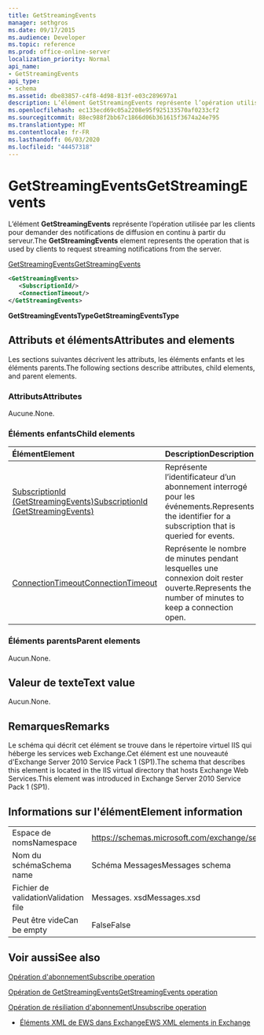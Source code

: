 ```yaml
---
title: GetStreamingEvents
manager: sethgros
ms.date: 09/17/2015
ms.audience: Developer
ms.topic: reference
ms.prod: office-online-server
localization_priority: Normal
api_name:
- GetStreamingEvents
api_type:
- schema
ms.assetid: dbe83857-c4f8-4d98-813f-e03c289697a1
description: L’élément GetStreamingEvents représente l’opération utilisée par les clients pour demander des notifications de diffusion en continu à partir du serveur.
ms.openlocfilehash: ec133ecd69c05a2208e95f925133570af0233cf2
ms.sourcegitcommit: 88ec988f2bb67c1866d06b361615f3674a24e795
ms.translationtype: MT
ms.contentlocale: fr-FR
ms.lasthandoff: 06/03/2020
ms.locfileid: "44457318"
---
```

# <a name="getstreamingevents"></a><span data-ttu-id="55a3c-103">GetStreamingEvents</span><span class="sxs-lookup"><span data-stu-id="55a3c-103">GetStreamingEvents</span></span>

<span data-ttu-id="55a3c-104">L’élément **GetStreamingEvents** représente l’opération utilisée par les clients pour demander des notifications de diffusion en continu à partir du serveur.</span><span class="sxs-lookup"><span data-stu-id="55a3c-104">The **GetStreamingEvents** element represents the operation that is used by clients to request streaming notifications from the server.</span></span> 
  
[<span data-ttu-id="55a3c-105">GetStreamingEvents</span><span class="sxs-lookup"><span data-stu-id="55a3c-105">GetStreamingEvents</span></span>](getstreamingevents.md)
  
```XML
<GetStreamingEvents>
   <SubscriptionId/>
   <ConnectionTimeout/>
</GetStreamingEvents>
```

 <span data-ttu-id="55a3c-106">**GetStreamingEventsType**</span><span class="sxs-lookup"><span data-stu-id="55a3c-106">**GetStreamingEventsType**</span></span>
## <a name="attributes-and-elements"></a><span data-ttu-id="55a3c-107">Attributs et éléments</span><span class="sxs-lookup"><span data-stu-id="55a3c-107">Attributes and elements</span></span>

<span data-ttu-id="55a3c-108">Les sections suivantes décrivent les attributs, les éléments enfants et les éléments parents.</span><span class="sxs-lookup"><span data-stu-id="55a3c-108">The following sections describe attributes, child elements, and parent elements.</span></span>
  
### <a name="attributes"></a><span data-ttu-id="55a3c-109">Attributs</span><span class="sxs-lookup"><span data-stu-id="55a3c-109">Attributes</span></span>

<span data-ttu-id="55a3c-110">Aucune.</span><span class="sxs-lookup"><span data-stu-id="55a3c-110">None.</span></span>
  
### <a name="child-elements"></a><span data-ttu-id="55a3c-111">Éléments enfants</span><span class="sxs-lookup"><span data-stu-id="55a3c-111">Child elements</span></span>

|<span data-ttu-id="55a3c-112">**Élément**</span><span class="sxs-lookup"><span data-stu-id="55a3c-112">**Element**</span></span>|<span data-ttu-id="55a3c-113">**Description**</span><span class="sxs-lookup"><span data-stu-id="55a3c-113">**Description**</span></span>|
|:-----|:-----|
|[<span data-ttu-id="55a3c-114">SubscriptionId (GetStreamingEvents)</span><span class="sxs-lookup"><span data-stu-id="55a3c-114">SubscriptionId (GetStreamingEvents)</span></span>](subscriptionid-getstreamingevents.md) <br/> |<span data-ttu-id="55a3c-115">Représente l’identificateur d’un abonnement interrogé pour les événements.</span><span class="sxs-lookup"><span data-stu-id="55a3c-115">Represents the identifier for a subscription that is queried for events.</span></span>  <br/> |
|[<span data-ttu-id="55a3c-116">ConnectionTimeout</span><span class="sxs-lookup"><span data-stu-id="55a3c-116">ConnectionTimeout</span></span>](connectiontimeout.md) <br/> |<span data-ttu-id="55a3c-117">Représente le nombre de minutes pendant lesquelles une connexion doit rester ouverte.</span><span class="sxs-lookup"><span data-stu-id="55a3c-117">Represents the number of minutes to keep a connection open.</span></span>  <br/> |
   
### <a name="parent-elements"></a><span data-ttu-id="55a3c-118">Éléments parents</span><span class="sxs-lookup"><span data-stu-id="55a3c-118">Parent elements</span></span>

<span data-ttu-id="55a3c-119">Aucun.</span><span class="sxs-lookup"><span data-stu-id="55a3c-119">None.</span></span>
  
## <a name="text-value"></a><span data-ttu-id="55a3c-120">Valeur de texte</span><span class="sxs-lookup"><span data-stu-id="55a3c-120">Text value</span></span>

<span data-ttu-id="55a3c-121">Aucun.</span><span class="sxs-lookup"><span data-stu-id="55a3c-121">None.</span></span>
  
## <a name="remarks"></a><span data-ttu-id="55a3c-122">Remarques</span><span class="sxs-lookup"><span data-stu-id="55a3c-122">Remarks</span></span>

<span data-ttu-id="55a3c-123">Le schéma qui décrit cet élément se trouve dans le répertoire virtuel IIS qui héberge les services web Exchange.Cet élément est une nouveauté d'Exchange Server 2010 Service Pack 1 (SP1).</span><span class="sxs-lookup"><span data-stu-id="55a3c-123">The schema that describes this element is located in the IIS virtual directory that hosts Exchange Web Services.This element was introduced in Exchange Server 2010 Service Pack 1 (SP1).</span></span>
  
## <a name="element-information"></a><span data-ttu-id="55a3c-124">Informations sur l'élément</span><span class="sxs-lookup"><span data-stu-id="55a3c-124">Element information</span></span>

|||
|:-----|:-----|
|<span data-ttu-id="55a3c-125">Espace de noms</span><span class="sxs-lookup"><span data-stu-id="55a3c-125">Namespace</span></span>  <br/> |https://schemas.microsoft.com/exchange/services/2006/messages  <br/> |
|<span data-ttu-id="55a3c-126">Nom du schéma</span><span class="sxs-lookup"><span data-stu-id="55a3c-126">Schema name</span></span>  <br/> |<span data-ttu-id="55a3c-127">Schéma Messages</span><span class="sxs-lookup"><span data-stu-id="55a3c-127">Messages schema</span></span>  <br/> |
|<span data-ttu-id="55a3c-128">Fichier de validation</span><span class="sxs-lookup"><span data-stu-id="55a3c-128">Validation file</span></span>  <br/> |<span data-ttu-id="55a3c-129">Messages. xsd</span><span class="sxs-lookup"><span data-stu-id="55a3c-129">Messages.xsd</span></span>  <br/> |
|<span data-ttu-id="55a3c-130">Peut être vide</span><span class="sxs-lookup"><span data-stu-id="55a3c-130">Can be empty</span></span>  <br/> |<span data-ttu-id="55a3c-131">False</span><span class="sxs-lookup"><span data-stu-id="55a3c-131">False</span></span>  <br/> |
   
## <a name="see-also"></a><span data-ttu-id="55a3c-132">Voir aussi</span><span class="sxs-lookup"><span data-stu-id="55a3c-132">See also</span></span>



[<span data-ttu-id="55a3c-133">Opération d'abonnement</span><span class="sxs-lookup"><span data-stu-id="55a3c-133">Subscribe operation</span></span>](subscribe-operation.md)
  
[<span data-ttu-id="55a3c-134">Opération de GetStreamingEvents</span><span class="sxs-lookup"><span data-stu-id="55a3c-134">GetStreamingEvents operation</span></span>](getstreamingevents-operation.md)
  
[<span data-ttu-id="55a3c-135">Opération de résiliation d'abonnement</span><span class="sxs-lookup"><span data-stu-id="55a3c-135">Unsubscribe operation</span></span>](unsubscribe-operation.md)


- [<span data-ttu-id="55a3c-136">Éléments XML de EWS dans Exchange</span><span class="sxs-lookup"><span data-stu-id="55a3c-136">EWS XML elements in Exchange</span></span>](ews-xml-elements-in-exchange.md)

